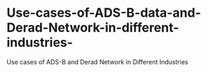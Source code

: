 # Use-cases-of-ADS-B-data-and-Derad-Network-in-different-industries-
Use cases of ADS-B and Derad Network in Different Industries 
